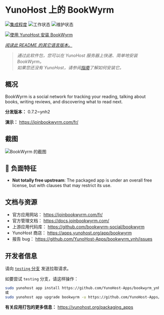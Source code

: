<!--
注意：此 README 由 <https://github.com/YunoHost/apps/tree/master/tools/readme_generator> 自动生成
请勿手动编辑。
-->

# YunoHost 上的 BookWyrm

[![集成程度](https://dash.yunohost.org/integration/bookwyrm.svg)](https://ci-apps.yunohost.org/ci/apps/bookwyrm/) ![工作状态](https://ci-apps.yunohost.org/ci/badges/bookwyrm.status.svg) ![维护状态](https://ci-apps.yunohost.org/ci/badges/bookwyrm.maintain.svg)

[![使用 YunoHost 安装 BookWyrm](https://install-app.yunohost.org/install-with-yunohost.svg)](https://install-app.yunohost.org/?app=bookwyrm)

*[阅读此 README 的其它语言版本。](./ALL_README.md)*

> *通过此软件包，您可以在 YunoHost 服务器上快速、简单地安装 BookWyrm。*  
> *如果您还没有 YunoHost，请参阅[指南](https://yunohost.org/install)了解如何安装它。*

## 概况

BookWyrm is a social network for tracking your reading, talking about books, writing reviews, and discovering what to read next.


**分发版本：** 0.7.2~ynh2

**演示：** <https://joinbookwyrm.com/fr/>

## 截图

![BookWyrm 的截图](./doc/screenshots/screenshot-bookwyrm.jpg)

## :red_circle: 负面特征

- **Not totally free upstream**: The packaged app is under an overall free license, but with clauses that may restrict its use.

## 文档与资源

- 官方应用网站： <https://joinbookwyrm.com/fr/>
- 官方管理文档： <https://docs.joinbookwyrm.com/>
- 上游应用代码库： <https://github.com/bookwyrm-social/bookwyrm>
- YunoHost 商店： <https://apps.yunohost.org/app/bookwyrm>
- 报告 bug： <https://github.com/YunoHost-Apps/bookwyrm_ynh/issues>

## 开发者信息

请向 [`testing` 分支](https://github.com/YunoHost-Apps/bookwyrm_ynh/tree/testing) 发送拉取请求。

如要尝试 `testing` 分支，请这样操作：

```bash
sudo yunohost app install https://github.com/YunoHost-Apps/bookwyrm_ynh/tree/testing --debug
或
sudo yunohost app upgrade bookwyrm -u https://github.com/YunoHost-Apps/bookwyrm_ynh/tree/testing --debug
```

**有关应用打包的更多信息：** <https://yunohost.org/packaging_apps>
